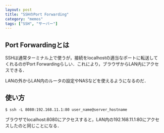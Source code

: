 ```yaml
---
layout: post
title: "SSHのPort Forwarding"
category: "memos"
tags: ["SSH", "サーバー"]
---
```


## Port Forwardingとは

SSHは通常ターミナル上で使うが，接続をlocalhostの適当なポートに転送してくれるのがPort Forwardingらしい．これにより，ブラウザからLAN内にアクセスできる．

LANの外からLAN内のルータの設定やNASなどを使えるようになるのだ．

<!--more-->

## 使い方


	$ ssh -L 8080:192.168.11.1:80 user_name@server_hostname

ブラウザでlocalhost:8080にアクセスすると，LAN内の192.168.11.1:80にアクセスしたのと同じことになる．

